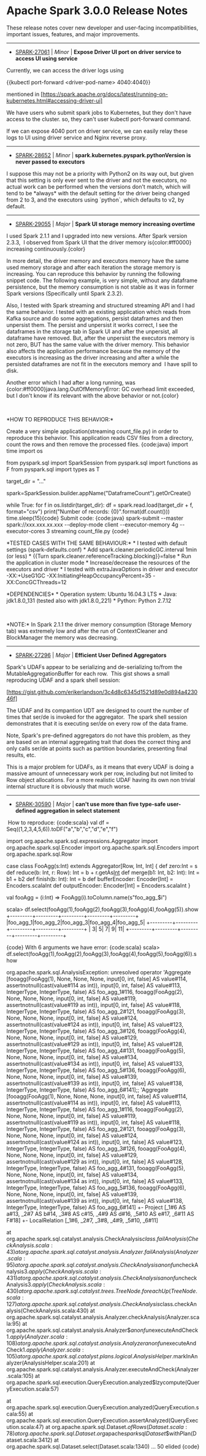 
<!---
# Licensed to the Apache Software Foundation (ASF) under one
# or more contributor license agreements.  See the NOTICE file
# distributed with this work for additional information
# regarding copyright ownership.  The ASF licenses this file
# to you under the Apache License, Version 2.0 (the
# "License"); you may not use this file except in compliance
# with the License.  You may obtain a copy of the License at
#
#     http://www.apache.org/licenses/LICENSE-2.0
#
# Unless required by applicable law or agreed to in writing, software
# distributed under the License is distributed on an "AS IS" BASIS,
# WITHOUT WARRANTIES OR CONDITIONS OF ANY KIND, either express or implied.
# See the License for the specific language governing permissions and
# limitations under the License.
-->
# Apache Spark  3.0.0 Release Notes

These release notes cover new developer and user-facing incompatibilities, important issues, features, and major improvements.


---

* [SPARK-27061](https://issues.apache.org/jira/browse/SPARK-27061) | *Minor* | **Expose Driver UI port on driver service to access UI using service**

Currently, we can access the driver logs using 

{{kubectl port-forward \<driver-pod-name\> 4040:4040}}

mentioned in [https://spark.apache.org/docs/latest/running-on-kubernetes.html#accessing-driver-ui]

We have users who submit spark jobs to Kubernetes, but they don't have access to the cluster. so, they can't user kubectl port-forward command.

If we can expose 4040 port on driver service, we can easily relay these logs to UI using driver service and Nginx reverse proxy.


---

* [SPARK-28652](https://issues.apache.org/jira/browse/SPARK-28652) | *Minor* | **spark.kubernetes.pyspark.pythonVersion is never passed to executors**

I suppose this may not be a priority with Python2 on its way out, but given that this setting is only ever sent to the driver and not the executors, no actual work can be performed when the versions don't match, which will tend to be \*always\* with the default setting for the driver being changed from 2 to 3, and the executors using \`python\`, which defaults to v2, by default.


---

* [SPARK-29055](https://issues.apache.org/jira/browse/SPARK-29055) | *Major* | **Spark UI storage memory increasing overtime**

I used Spark 2.1.1 and I upgraded into new versions. After Spark version 2.3.3,  I observed from Spark UI that the driver memory is{color:#ff0000} increasing continuously.{color}

In more detail, the driver memory and executors memory have the same used memory storage and after each iteration the storage memory is increasing. You can reproduce this behavior by running the following snippet code. The following example, is very simple, without any dataframe persistence, but the memory consumption is not stable as it was in former Spark versions (Specifically until Spark 2.3.2).

Also, I tested with Spark streaming and structured streaming API and I had the same behavior. I tested with an existing application which reads from Kafka source and do some aggregations, persist dataframes and then unpersist them. The persist and unpersist it works correct, I see the dataframes in the storage tab in Spark UI and after the unpersist, all dataframe have removed. But, after the unpersist the executors memory is not zero, BUT has the same value with the driver memory. This behavior also affects the application performance because the memory of the executors is increasing as the driver increasing and after a while the persisted dataframes are not fit in the executors memory and  I have spill to disk.

Another error which I had after a long running, was {color:#ff0000}java.lang.OutOfMemoryError: GC overhead limit exceeded, but I don't know if its relevant with the above behavior or not.{color}

 

\*HOW TO REPRODUCE THIS BEHAVIOR:\*

Create a very simple application(streaming count\_file.py) in order to reproduce this behavior. This application reads CSV files from a directory, count the rows and then remove the processed files.
{code:java}
import time
import os

from pyspark.sql import SparkSession
from pyspark.sql import functions as F
from pyspark.sql import types as T

target\_dir = "..."

spark=SparkSession.builder.appName("DataframeCount").getOrCreate()

while True:
    for f in os.listdir(target\_dir):
        df = spark.read.load(target\_dir + f, format="csv")
        print("Number of records: {0}".format(df.count()))
        time.sleep(15){code}
Submit code:
{code:java}
spark-submit 
--master spark://xxx.xxx.xx.xxx
--deploy-mode client
--executor-memory 4g
--executor-cores 3
streaming count\_file.py
{code}
 

\*TESTED CASES WITH THE SAME BEHAVIOUR:\*
 \* I tested with default settings (spark-defaults.conf)
 \* Add spark.cleaner.periodicGC.interval 1min (or less)
 \* {{Turn spark.cleaner.referenceTracking.blocking}}=false
 \* Run the application in cluster mode
 \* Increase/decrease the resources of the executors and driver
 \* I tested with extraJavaOptions in driver and executor -XX:+UseG1GC -XX:InitiatingHeapOccupancyPercent=35 -XX:ConcGCThreads=12
  

\*DEPENDENCIES\*
 \* Operation system: Ubuntu 16.04.3 LTS
 \* Java: jdk1.8.0\_131 (tested also with jdk1.8.0\_221)
 \* Python: Python 2.7.12

 

\*NOTE:\* In Spark 2.1.1 the driver memory consumption (Storage Memory tab) was extremely low and after the run of ContextCleaner and BlockManager the memory was decreasing.


---

* [SPARK-27296](https://issues.apache.org/jira/browse/SPARK-27296) | *Major* | **Efficient User Defined Aggregators**

Spark's UDAFs appear to be serializing and de-serializing to/from the MutableAggregationBuffer for each row.  This gist shows a small reproducing UDAF and a spark shell session:

[https://gist.github.com/erikerlandson/3c4d8c6345d1521d89e0d894a423046f]

The UDAF and its compantion UDT are designed to count the number of times that ser/de is invoked for the aggregator.  The spark shell session demonstrates that it is executing ser/de on every row of the data frame.

Note, Spark's pre-defined aggregators do not have this problem, as they are based on an internal aggregating trait that does the correct thing and only calls ser/de at points such as partition boundaries, presenting final results, etc.

This is a major problem for UDAFs, as it means that every UDAF is doing a massive amount of unnecessary work per row, including but not limited to Row object allocations. For a more realistic UDAF having its own non trivial internal structure it is obviously that much worse.


---

* [SPARK-30590](https://issues.apache.org/jira/browse/SPARK-30590) | *Major* | **can't use more than five type-safe user-defined aggregation in select statement**

 How to reproduce:
{code:scala}
val df = Seq((1,2,3,4,5,6)).toDF("a","b","c","d","e","f")

import org.apache.spark.sql.expressions.Aggregator
import org.apache.spark.sql.Encoder
import org.apache.spark.sql.Encoders
import org.apache.spark.sql.Row

case class FooAgg(s:Int) extends Aggregator[Row, Int, Int] {
  def zero:Int = s
  def reduce(b: Int, r: Row): Int = b + r.getAs[Int](0)
  def merge(b1: Int, b2: Int): Int = b1 + b2
  def finish(b: Int): Int = b
  def bufferEncoder: Encoder[Int] = Encoders.scalaInt
  def outputEncoder: Encoder[Int] = Encoders.scalaInt
}

val fooAgg = (i:Int) =\> FooAgg(i).toColumn.name(s"foo\_agg\_$i")

scala\> df.select(fooAgg(1),fooAgg(2),fooAgg(3),fooAgg(4),fooAgg(5)).show
+---------+---------+---------+---------+---------+
\|foo\_agg\_1\|foo\_agg\_2\|foo\_agg\_3\|foo\_agg\_4\|foo\_agg\_5\|
+---------+---------+---------+---------+---------+
\|        3\|        5\|        7\|        9\|       11\|
+---------+---------+---------+---------+---------+

{code}
With 6 arguments we have error:
{code:scala}
scala\> df.select(fooAgg(1),fooAgg(2),fooAgg(3),fooAgg(4),fooAgg(5),fooAgg(6)).show

org.apache.spark.sql.AnalysisException: unresolved operator 'Aggregate [fooagg(FooAgg(1), None, None, None, input[0, int, false] AS value#114, assertnotnull(cast(value#114 as int)), input[0, int, false] AS value#113, IntegerType, IntegerType, false) AS foo\_agg\_1#116, fooagg(FooAgg(2), None, None, None, input[0, int, false] AS value#119, assertnotnull(cast(value#119 as int)), input[0, int, false] AS value#118, IntegerType, IntegerType, false) AS foo\_agg\_2#121, fooagg(FooAgg(3), None, None, None, input[0, int, false] AS value#124, assertnotnull(cast(value#124 as int)), input[0, int, false] AS value#123, IntegerType, IntegerType, false) AS foo\_agg\_3#126, fooagg(FooAgg(4), None, None, None, input[0, int, false] AS value#129, assertnotnull(cast(value#129 as int)), input[0, int, false] AS value#128, IntegerType, IntegerType, false) AS foo\_agg\_4#131, fooagg(FooAgg(5), None, None, None, input[0, int, false] AS value#134, assertnotnull(cast(value#134 as int)), input[0, int, false] AS value#133, IntegerType, IntegerType, false) AS foo\_agg\_5#136, fooagg(FooAgg(6), None, None, None, input[0, int, false] AS value#139, assertnotnull(cast(value#139 as int)), input[0, int, false] AS value#138, IntegerType, IntegerType, false) AS foo\_agg\_6#141];;
'Aggregate [fooagg(FooAgg(1), None, None, None, input[0, int, false] AS value#114, assertnotnull(cast(value#114 as int)), input[0, int, false] AS value#113, IntegerType, IntegerType, false) AS foo\_agg\_1#116, fooagg(FooAgg(2), None, None, None, input[0, int, false] AS value#119, assertnotnull(cast(value#119 as int)), input[0, int, false] AS value#118, IntegerType, IntegerType, false) AS foo\_agg\_2#121, fooagg(FooAgg(3), None, None, None, input[0, int, false] AS value#124, assertnotnull(cast(value#124 as int)), input[0, int, false] AS value#123, IntegerType, IntegerType, false) AS foo\_agg\_3#126, fooagg(FooAgg(4), None, None, None, input[0, int, false] AS value#129, assertnotnull(cast(value#129 as int)), input[0, int, false] AS value#128, IntegerType, IntegerType, false) AS foo\_agg\_4#131, fooagg(FooAgg(5), None, None, None, input[0, int, false] AS value#134, assertnotnull(cast(value#134 as int)), input[0, int, false] AS value#133, IntegerType, IntegerType, false) AS foo\_agg\_5#136, fooagg(FooAgg(6), None, None, None, input[0, int, false] AS value#139, assertnotnull(cast(value#139 as int)), input[0, int, false] AS value#138, IntegerType, IntegerType, false) AS foo\_agg\_6#141]
+- Project [\_1#6 AS a#13, \_2#7 AS b#14, \_3#8 AS c#15, \_4#9 AS d#16, \_5#10 AS e#17, \_6#11 AS F#18]
 +- LocalRelation [\_1#6, \_2#7, \_3#8, \_4#9, \_5#10, \_6#11]

at org.apache.spark.sql.catalyst.analysis.CheckAnalysis$class.failAnalysis(CheckAnalysis.scala:43)
 at org.apache.spark.sql.catalyst.analysis.Analyzer.failAnalysis(Analyzer.scala:95)
 at org.apache.spark.sql.catalyst.analysis.CheckAnalysis$$anonfun$checkAnalysis$3.apply(CheckAnalysis.scala:431)
 at org.apache.spark.sql.catalyst.analysis.CheckAnalysis$$anonfun$checkAnalysis$3.apply(CheckAnalysis.scala:430)
 at org.apache.spark.sql.catalyst.trees.TreeNode.foreachUp(TreeNode.scala:127)
 at org.apache.spark.sql.catalyst.analysis.CheckAnalysis$class.checkAnalysis(CheckAnalysis.scala:430)
 at org.apache.spark.sql.catalyst.analysis.Analyzer.checkAnalysis(Analyzer.scala:95)
 at org.apache.spark.sql.catalyst.analysis.Analyzer$$anonfun$executeAndCheck$1.apply(Analyzer.scala:108)
 at org.apache.spark.sql.catalyst.analysis.Analyzer$$anonfun$executeAndCheck$1.apply(Analyzer.scala:105)
 at org.apache.spark.sql.catalyst.plans.logical.AnalysisHelper$.markInAnalyzer(AnalysisHelper.scala:201)
 at org.apache.spark.sql.catalyst.analysis.Analyzer.executeAndCheck(Analyzer.scala:105)
 at org.apache.spark.sql.execution.QueryExecution.analyzed$lzycompute(QueryExecution.scala:57)

 at org.apache.spark.sql.execution.QueryExecution.analyzed(QueryExecution.scala:55)
 at org.apache.spark.sql.execution.QueryExecution.assertAnalyzed(QueryExecution.scala:47)
 at org.apache.spark.sql.Dataset$.ofRows(Dataset.scala:78)
 at org.apache.spark.sql.Dataset.org$apache$spark$sql$Dataset$$withPlan(Dataset.scala:3412)
 at org.apache.spark.sql.Dataset.select(Dataset.scala:1340)
 ... 50 elided
{code}



